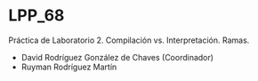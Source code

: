 <h1>LPP_68</h1>
Práctica de Laboratorio 2. Compilación vs. Interpretación. Ramas.
<ul>
<li>David Rodríguez González de Chaves (Coordinador)</li>
<li>Ruyman Rodríguez Martín</li>
